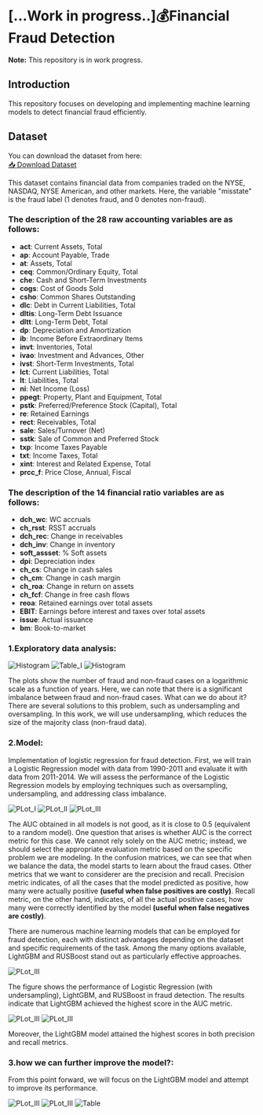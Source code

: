 # [...Work in progress..]💰Financial Fraud Detection
**Note:** This repository is in work progress.

## Introduction

This repository focuses on developing and implementing machine learning models to detect financial fraud efficiently. 

## Dataset

You can download the dataset from here:  
[📥 Download Dataset](https://docs.google.com/spreadsheets/d/1ANOYFKEC7GJtriPFpXc3PNvHanHP3oXJ/edit?usp=share_link&ouid=111569509993326914459&rtpof=true&sd=true)

This dataset contains financial data from companies traded on the NYSE, NASDAQ, NYSE American, and other markets. Here, the variable "misstate" is the fraud label (1 denotes fraud, and 0 denotes non-fraud).

### The description of the 28 raw accounting variables are as follows:

- **act**: Current Assets, Total  
- **ap**: Account Payable, Trade  
- **at**: Assets, Total  
- **ceq**: Common/Ordinary Equity, Total  
- **che**: Cash and Short-Term Investments  
- **cogs**: Cost of Goods Sold  
- **csho**: Common Shares Outstanding  
- **dlc**: Debt in Current Liabilities, Total  
- **dltis**: Long-Term Debt Issuance  
- **dltt**: Long-Term Debt, Total  
- **dp**: Depreciation and Amortization  
- **ib**: Income Before Extraordinary Items  
- **invt**: Inventories, Total  
- **ivao**: Investment and Advances, Other  
- **ivst**: Short-Term Investments, Total  
- **lct**: Current Liabilities, Total  
- **lt**: Liabilities, Total  
- **ni**: Net Income (Loss)  
- **ppegt**: Property, Plant and Equipment, Total  
- **pstk**: Preferred/Preference Stock (Capital), Total  
- **re**: Retained Earnings  
- **rect**: Receivables, Total  
- **sale**: Sales/Turnover (Net)  
- **sstk**: Sale of Common and Preferred Stock  
- **txp**: Income Taxes Payable  
- **txt**: Income Taxes, Total  
- **xint**: Interest and Related Expense, Total  
- **prcc_f**: Price Close, Annual, Fiscal  

### The description of the 14 financial ratio variables are as follows:

- **dch_wc**: WC accruals  
- **ch_rsst**: RSST accruals  
- **dch_rec**: Change in receivables  
- **dch_inv**: Change in inventory  
- **soft_assset**: % Soft assets  
- **dpi**: Depreciation index  
- **ch_cs**: Change in cash sales  
- **ch_cm**: Change in cash margin  
- **ch_roa**: Change in return on assets  
- **ch_fcf**: Change in free cash flows  
- **reoa**: Retained earnings over total assets  
- **EBIT**: Earnings before interest and taxes over total assets  
- **issue**: Actual issuance  
- **bm**: Book-to-market

### 1.Exploratory data analysis:

![Histogram](Plots/Fraudes.jpg)
![Table_I](Plots/Table.jpg)
![Histogram](Plots/fraud_vs_nonfraud.jpg)

The plots show the number of fraud and non-fraud cases on a logarithmic scale as a function of years. Here, we can note that there is a significant imbalance between fraud and non-fraud cases. What can we do about it? There are several solutions to this problem, such as undersampling and oversampling. In this work, we will use undersampling, which reduces the size of the majority class (non-fraud data).

### 2.Model:
Implementation of logistic regression for fraud detection. First, we will train a Logistic Regression model with data from 1990-2011 and evaluate it with data from 2011-2014. We will assess the performance of the Logistic Regression models by employing techniques such as oversampling, undersampling, and addressing class imbalance.

![PLot_I](Plots/Regression_logistic_comparison_.jpg)
![PLot_II](Plots/confusion_matrices_comparison.jpg)
![PLot_III](Plots/precision_recall_comparison_logistic_regression.jpg)


The AUC obtained in all models is not good, as it is close to 0.5 (equivalent to a random model). One question that arises is whether AUC is the correct metric for this case. We cannot rely solely on the AUC metric; instead, we should select the appropriate evaluation metric based on the specific problem we are modeling. In the confusion matrices, we can see that when we balance the data, the model starts to learn about the fraud cases. Other metrics that we want to considerer are the precision and recall. Precision metric indicates, of all the cases that the model predicted as positive, how many were actually positive **(useful when false positives are costly)**. Recall metric, on the other hand, indicates, of all the actual positive cases, how many were correctly identified by the model **(useful when false negatives are costly)**.

There are numerous machine learning models that can be employed for fraud detection, each with distinct advantages depending on the dataset and specific requirements of the task. Among the many options available, LightGBM and RUSBoost stand out as particularly effective approaches. 

![PLot_III](Plots/Comparison_ROC_LGBM_.jpg)

The figure shows the performance of Logistic Regression (with undersampling), LightGBM, and RUSBoost in fraud detection. The results indicate that LightGBM achieved the highest score in the AUC metric.

![PLot_III](Plots/precision_recall_comparison_2.jpg)
![PLot_III](Plots/Matrix_ROC_LGBM.jpg)

Moreover, the LightGBM model attained the highest scores in both precision and recall metrics.

### 3.how we can further improve the model?:
From this point forward, we will focus on the  LightGBM model and  attempt to improve its performance.

![PLot_III](Plots/Curva_ROC_LightGBM_RFE.jpg)
![PLot_III](Plots/Confusion_Matrix_ROC_LightGBM_RFE.jpg)
![Table](Plots/metrics_table_LightGBM_RFE.jpg)















